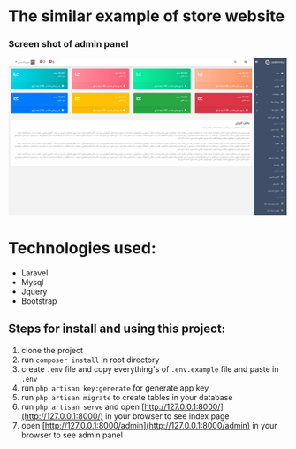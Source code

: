 # The similar example of store website

### Screen shot of admin panel

![Image](screenshot/adminpanel.png "admin panel")

# Technologies used:

-   Laravel
-   Mysql
-   Jquery
-   Bootstrap

## Steps for install and using this project:

1. clone the project
2. run `composer install` in root directory
3. create `.env` file and copy everything's of `.env.example` file and paste in `.env`
4. run `php artisan key:generate` for generate app key
5. run `php artisan migrate` to create tables in your database
6. run `php artisan serve` and open [http://127.0.0.1:8000/](http://127.0.0.1:8000/) in your browser to see index page
7. open [http://127.0.0.1:8000/admin](http://127.0.0.1:8000/admin) in your browser to see admin panel
